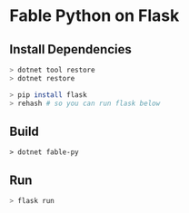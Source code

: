 # Fable Python on Flask

## Install Dependencies

```sh
> dotnet tool restore
> dotnet restore

> pip install flask
> rehash # so you can run flask below
```

## Build

```
> dotnet fable-py
```

## Run

```sh
> flask run
```